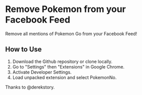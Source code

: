 # Remove Pokemon from your Facebook Feed

Remove all mentions of Pokemon Go from your Facebook Feed!

## How to Use

1. Download the Github repository or clone locally. 
2. Go to "Settings" then "Extensions" in Google Chrome. 
3. Activate Developer Settings.
4. Load unpacked extension and select PokemonNo.

Thanks to @derekstory.
